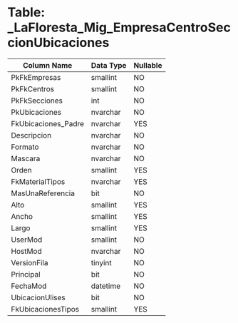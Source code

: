 # Table: _LaFloresta_Mig_EmpresaCentroSeccionUbicaciones

| Column Name | Data Type | Nullable |
|-------------|-----------|----------|
| PkFkEmpresas | smallint | NO |
| PkFkCentros | smallint | NO |
| PkFkSecciones | int | NO |
| PkUbicaciones | nvarchar | NO |
| FkUbicaciones_Padre | nvarchar | YES |
| Descripcion | nvarchar | NO |
| Formato | nvarchar | NO |
| Mascara | nvarchar | NO |
| Orden | smallint | YES |
| FkMaterialTipos | nvarchar | YES |
| MasUnaReferencia | bit | NO |
| Alto | smallint | YES |
| Ancho | smallint | YES |
| Largo | smallint | YES |
| UserMod | smallint | NO |
| HostMod | nvarchar | NO |
| VersionFila | tinyint | NO |
| Principal | bit | NO |
| FechaMod | datetime | NO |
| UbicacionUlises | bit | NO |
| FkUbicacionesTipos | smallint | YES |
